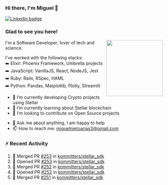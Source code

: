 ### Hi there, I'm Miguel 👋

<a href="https://linkedin.com/in/miguelnietoa/" target="_blank" rel="noopener noreferrer">
  <img src="https://img.shields.io/badge/-LinkedIn-0e76a8?style=flat-square&logo=Linkedin&logoColor=white" alt="Linkedin badge">
</a>
<!-- [![Website Badge](https://img.shields.io/badge/Website-3b5998?style=flat-square&logo=google-chrome&logoColor=white)](#notavailablenow#) 

<img src="https://i.imgur.com/tbrLrt5.gif" width=400 alt="Coding GIF" align="right"/>
-->


### Glad to see you here!
<a href="https://github.com/miguelnietoa"><img src="https://github-readme-stats.vercel.app/api?username=miguelnietoa&show_icons=true&hide_border=true&count_private=true&include_all_commits=true&theme=tokyonight" height="180em" align="right"/></a>
I'm a Software Developer, lover of tech and science. 

I've worked with the following stacks:\
➡️ Elixir: Phoenix Framework, Umbrella projects\
➡️ JavaScript: VanillaJS, React, NodeJS, Jest\
➡️ Ruby: Rails, RSpec, HAML\
➡️ Python: Pandas, Matplotlib, Plotly, Streamlit

- 🔭 I’m currently developing Crypto projects using Stellar
- 🌱 I’m currently learning about Stellar blockchain
- 👯 I’m looking to contribute on Open Source projects
<!-- 
- 😄 I just finished a Machine Learning course! 
- 🤔 I’m looking for help with ...
-->
- 💬 Ask me about anything, I am happy to help
- 📫 How to reach me: miguelnietoarias3@gmail.com

### ⚡ Recent Activity

<!--START_SECTION:activity-->
1. 🎉 Merged PR [#253](https://github.com/kommitters/stellar_sdk/pull/253) in [kommitters/stellar_sdk](https://github.com/kommitters/stellar_sdk)
2. 💪 Opened PR [#253](https://github.com/kommitters/stellar_sdk/pull/253) in [kommitters/stellar_sdk](https://github.com/kommitters/stellar_sdk)
3. 🎉 Merged PR [#252](https://github.com/kommitters/stellar_sdk/pull/252) in [kommitters/stellar_sdk](https://github.com/kommitters/stellar_sdk)
4. 💪 Opened PR [#252](https://github.com/kommitters/stellar_sdk/pull/252) in [kommitters/stellar_sdk](https://github.com/kommitters/stellar_sdk)
5. 🎉 Merged PR [#251](https://github.com/kommitters/stellar_sdk/pull/251) in [kommitters/stellar_sdk](https://github.com/kommitters/stellar_sdk)
<!--END_SECTION:activity-->
